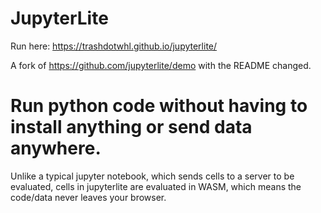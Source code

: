 # JupyterLite 

Run here: https://trashdotwhl.github.io/jupyterlite/

A fork of https://github.com/jupyterlite/demo with the README changed.

# Run python code without having to install anything or send data anywhere.

Unlike a typical jupyter notebook, which sends cells to a server to be evaluated, cells in jupyterlite are evaluated in WASM, which means the code/data never leaves your browser.


